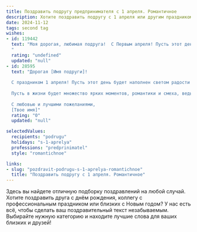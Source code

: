 ```yaml
---
title: Поздравить подругу предпринимателя с 1 апреля. Романтичное
description: Хотите поздравить подругу с 1 апреля или другим праздником? Наш ИИ создаст незабываемое поздравление, а вы обязательно выделитесь среди других.  
date: 2024-11-12
tags: second tag
wishes:
- id: 119442
  text: "Моя дорогая, любимая подруга!  С Первым апреля! Пусть этот день, полный шуток и неожиданностей, принесет тебе только приятные сюрпризы и исполнение самых заветных желаний.  Твой предпринимательский талант и неутомимая энергия – это настоящее волшебство, которое завораживает.  Желаю тебе, чтобы все твои начинания процветали, а сердце всегда пело от радости и любви.  Будь счастлива, моя прекрасная!
  "
  rating: "undefined"
  updated: "null"
- id: 28595
  text: "Дорогая [Имя подруги]!
  
  С праздником 1 апреля! Пусть этот день будет наполнен светом радости и искрометным настроением. Ты – настоящая вдохновительница, и твой драйв в предпринимательстве восхищает. Желаю, чтобы каждый твой шаг приносил плоды, а удача всегда светила на твоем пути.
  
  Пусть в жизни будет множество ярких моментов, романтики и смеха, ведь именно они наполняют каждый день смыслом. Открывай новые горизонты, стремись к мечтам и помни, что я всегда рядом, поддерживая тебя в этих увлекательных приключениях.
  
  С любовью и лучшими пожеланиями,
  [Твое имя]"
  rating: "0"
  updated: "null"

selectedValues:
  recipients: "podrugu"
  holidays: "s-1-aprelya"
  professions: "predprinimatel"
  style: "romantichnoe"

links:
- slug: "pozdravit-podrugu-s-1-aprelya-romantichnoe"
  title: "Поздравить подругу с 1 апреля. Романтичное"
---
```


Здесь вы найдете отличную подборку поздравлений на любой случай. 
Хотите поздравить друга с днём рождения, коллегу с профессиональным праздником или близких с Новым годом? У нас есть всё, чтобы сделать ваш поздравительный текст незабываемым. Выбирайте нужную категорию и находите лучшие слова для ваших близких и друзей!
